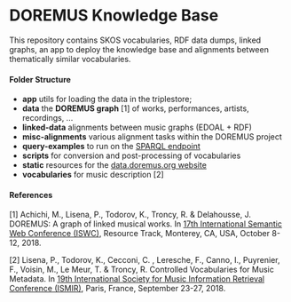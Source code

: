 # DOREMUS Knowledge Base

This repository contains SKOS vocabularies, RDF data dumps, linked graphs, an app to deploy the knowledge base and alignments between thematically similar vocabularies.

#### Folder Structure

- **app** utils for loading the data in the triplestore;
- **data** the **DOREMUS graph** [1] of works, performances, artists, recordings, ... 
- **linked-data** alignments between music graphs (EDOAL + RDF)
- **misc-alignments** various alignment tasks within the DOREMUS project
- **query-examples** to run on the [SPARQL endpoint](http://data.doremus.org/sparql)
- **scripts** for conversion and post-processing of vocabularies
- **static** resources for the [data.doremus.org website](http://data.doremus.org)
- **vocabularies** for music description [2]


#### References

[1] Achichi, M., Lisena, P., Todorov, K., Troncy, R. & Delahousse, J. DOREMUS: A graph of linked musical works. In [17th International Semantic Web Conference (ISWC)](http://iswc2018.semanticweb.org/), Resource Track, Monterey, CA, USA, October 8-12, 2018.

[2] Lisena, P., Todorov, K., Cecconi, C. , Leresche, F., Canno, I., Puyrenier, F., Voisin, M., Le Meur, T. & Troncy, R. Controlled Vocabularies for Music Metadata. In [19th International Society for Music Information Retrieval Conference (ISMIR)](http://ismir2018.ircam.fr/), Paris, France, September 23-27, 2018.
